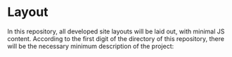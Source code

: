 # Layout
In this repository, all developed site layouts will be laid out, with minimal JS content. According to the first digit of the directory of this repository, there will be the necessary minimum description of the project:
